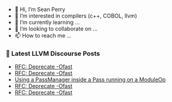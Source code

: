 - 👋 Hi, I’m Sean Perry
- 👀 I’m interested in compilers (c++, COBOL, llvm)
- 🌱 I’m currently learning ...
- 💞️ I’m looking to collaborate on ...
- 📫 How to reach me ...

<!---
s66perry/s66perry is a ✨ special ✨ repository because its `README.md` (this file) appears on your GitHub profile.
You can click the Preview link to take a look at your changes.
--->
### 📕 Latest LLVM Discourse Posts

<!-- DISCOURSE-LLVM:START -->
- [RFC: Deprecate -Ofast](https://discourse.llvm.org/t/rfc-deprecate-ofast/78687?page=7#post_124)
- [RFC: Deprecate -Ofast](https://discourse.llvm.org/t/rfc-deprecate-ofast/78687?page=7#post_123)
- [Using a PassManager inside a Pass running on a ModuleOp](https://discourse.llvm.org/t/using-a-passmanager-inside-a-pass-running-on-a-moduleop/80302#post_2)
- [RFC: Deprecate -Ofast](https://discourse.llvm.org/t/rfc-deprecate-ofast/78687?page=7#post_122)
- [RFC: Deprecate -Ofast](https://discourse.llvm.org/t/rfc-deprecate-ofast/78687?page=6#post_121)
<!-- DISCOURSE-LLVM:END -->

